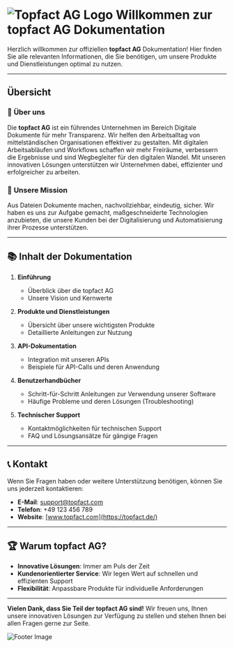# ![Topfact AG Logo]([https://your-logo-url.com/logo.png](https://topfact.de/files/topfact/logo/logo-neu.png)) Willkommen zur **topfact AG** Dokumentation

Herzlich willkommen zur offiziellen **topfact AG** Dokumentation! Hier finden Sie alle relevanten Informationen, die Sie benötigen, um unsere Produkte und Dienstleistungen optimal zu nutzen.

---

## Übersicht

### 🌟 **Über uns**
Die **topfact AG** ist ein führendes Unternehmen im Bereich Digitale Dokumente für mehr Transparenz. Wir helfen den Arbeitsalltag von mittelständischen Organisationen effektiver zu gestalten. Mit digitalen Arbeitsabläufen und Workflows schaffen wir mehr Freiräume, verbessern die Ergebnisse und sind Wegbegleiter für den digitalen Wandel. Mit unseren innovativen Lösungen unterstützen wir Unternehmen dabei, effizienter und erfolgreicher zu arbeiten.

### 🚀 **Unsere Mission**
Aus Dateien Dokumente machen, nachvollziehbar, eindeutig, sicher. Wir haben es uns zur Aufgabe gemacht, maßgeschneiderte Technologien anzubieten, die unsere Kunden bei der Digitalisierung und Automatisierung ihrer Prozesse unterstützen. 

---

## 📚 **Inhalt der Dokumentation**

1. **Einführung**
   - Überblick über die topfact AG
   - Unsere Vision und Kernwerte

2. **Produkte und Dienstleistungen**
   - Übersicht über unsere wichtigsten Produkte
   - Detaillierte Anleitungen zur Nutzung

3. **API-Dokumentation**
   - Integration mit unseren APIs
   - Beispiele für API-Calls und deren Anwendung

4. **Benutzerhandbücher**
   - Schritt-für-Schritt Anleitungen zur Verwendung unserer Software
   - Häufige Probleme und deren Lösungen (Troubleshooting)

5. **Technischer Support**
   - Kontaktmöglichkeiten für technischen Support
   - FAQ und Lösungsansätze für gängige Fragen

---

## 📞 **Kontakt**

Wenn Sie Fragen haben oder weitere Unterstützung benötigen, können Sie uns jederzeit kontaktieren:

- **E-Mail**: [support@topfact.com](https://topfact.de/service-support)
- **Telefon**: +49 123 456 789
- **Website**: [www.topfact.com](https://topfact.de/)

---

## 🏆 **Warum topfact AG?**
- **Innovative Lösungen**: Immer am Puls der Zeit
- **Kundenorientierter Service**: Wir legen Wert auf schnellen und effizienten Support
- **Flexibilität**: Anpassbare Produkte für individuelle Anforderungen

---

**Vielen Dank, dass Sie Teil der topfact AG sind!** Wir freuen uns, Ihnen unsere innovativen Lösungen zur Verfügung zu stellen und stehen Ihnen bei allen Fragen gerne zur Seite.

![Footer Image](https://topfact.de/files/topfact/headers/header-home-neu.png)
